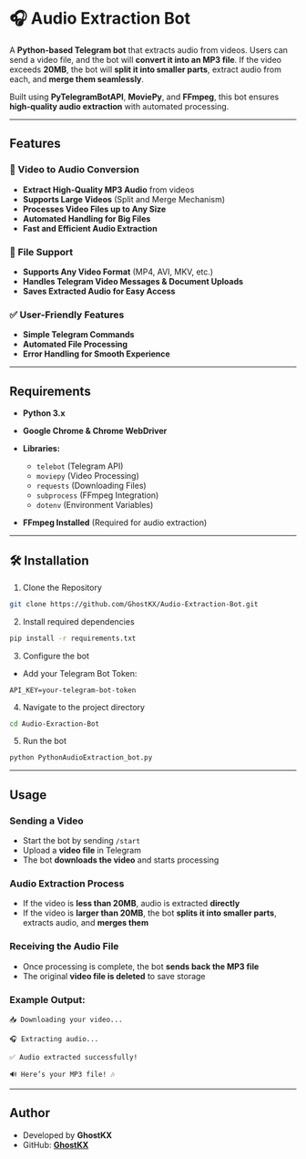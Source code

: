 # 🎧 Audio Extraction Bot  

A **Python-based Telegram bot** that extracts audio from videos. Users can send a video file, and the bot will **convert it into an MP3 file**. If the video exceeds **20MB**, the bot will **split it into smaller parts**, extract audio from each, and **merge them seamlessly**.  

Built using **PyTelegramBotAPI**, **MoviePy**, and **FFmpeg**, this bot ensures **high-quality audio extraction** with automated processing.  

---

## Features  

### 🎥 Video to Audio Conversion  
- **Extract High-Quality MP3 Audio** from videos  
- **Supports Large Videos** (Split and Merge Mechanism)  
- **Processes Video Files up to Any Size**  
- **Automated Handling for Big Files**  
- **Fast and Efficient Audio Extraction**  

### 📂 File Support  
- **Supports Any Video Format** (MP4, AVI, MKV, etc.)  
- **Handles Telegram Video Messages & Document Uploads**  
- **Saves Extracted Audio for Easy Access**  

### ✅ User-Friendly Features  
- **Simple Telegram Commands**  
- **Automated File Processing**  
- **Error Handling for Smooth Experience**  

---

## Requirements  

- **Python 3.x**  
- **Google Chrome & Chrome WebDriver**  
- **Libraries:**  
  - `telebot` (Telegram API)  
  - `moviepy` (Video Processing)  
  - `requests` (Downloading Files)  
  - `subprocess` (FFmpeg Integration)  
  - `dotenv` (Environment Variables)  

- **FFmpeg Installed** (Required for audio extraction)  

---

## 🛠 Installation  

1. Clone the Repository  
```bash
git clone https://github.com/GhostKX/Audio-Extraction-Bot.git

```

2. Install required dependencies
```bash
pip install -r requirements.txt
```

3. Configure the bot

- Add your Telegram Bot Token:

```
API_KEY=your-telegram-bot-token
```

4. Navigate to the project directory
```bash
cd Audio-Exraction-Bot
```

5. Run the bot
```bash
python PythonAudioExtraction_bot.py
```

---

## Usage  

### Sending a Video  
- Start the bot by sending `/start`  
- Upload a **video file** in Telegram  
- The bot **downloads the video** and starts processing  

### Audio Extraction Process  
- If the video is **less than 20MB**, audio is extracted **directly**  
- If the video is **larger than 20MB**, the bot **splits it into smaller parts**, extracts audio, and **merges them**  

### Receiving the Audio File  
- Once processing is complete, the bot **sends back the MP3 file**  
- The original **video file is deleted** to save storage  


### Example Output:  

```
📥 Downloading your video...

🎧 Extracting audio...

✅ Audio extracted successfully!

🔊 Here’s your MP3 file! 🎶
```

---

## Author

- Developed by **GhostKX**
- GitHub: **[GhostKX](https://github.com/GhostKX/Audio-Extraction-Bot)**